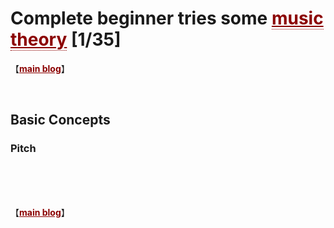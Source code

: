 # Complete beginner tries some <a href="https://musictheory.pugetsound.edu/mt21c/acknowledgement-1.html" style="color: #8B0000; border-bottom:1px dotted">music theory</a> [1/35]

【<a href="https://blog.jpramos.me" style="color: #8B0000; text-align: right">**main blog**</a>】

<br>

## Basic Concepts

### Pitch



<br>

<br>

<br>

【<a href="https://blog.jpramos.me" style="color: #8B0000; text-align: right">**main blog**</a>】
